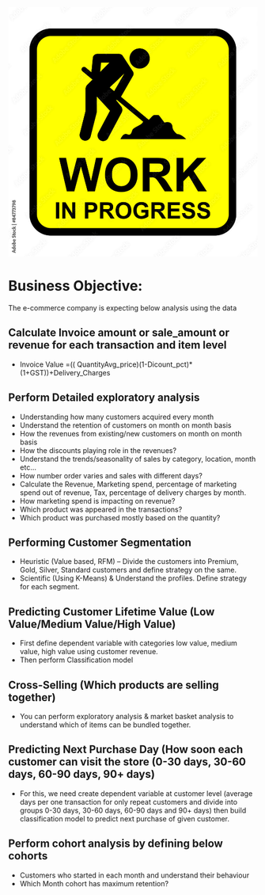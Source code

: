 

![work in progress](images/1000_F_84773798_DsBY5SMlNebYQH5hsQujbSrqwMn6XTcb.jpg)




# Business Objective:
The e-commerce company is expecting below analysis using the data

## Calculate Invoice amount or sale_amount or revenue for each transaction and item level
- Invoice Value =(( QuantityAvg_price)(1-Dicount_pct)*(1+GST))+Delivery_Charges

## Perform Detailed exploratory analysis
- Understanding how many customers acquired every month
- Understand the retention of customers on month on month basis
- How the revenues from existing/new customers on month on month basis
- How the discounts playing role in the revenues?
- Understand the trends/seasonality of sales by category, location, month etc…
- How number order varies and sales with different days?
- Calculate the Revenue, Marketing spend, percentage of marketing spend out of revenue, Tax, percentage of delivery charges by month.
- How marketing spend is impacting on revenue?
- Which product was appeared in the transactions?
- Which product was purchased mostly based on the quantity?


## Performing Customer Segmentation
- Heuristic (Value based, RFM) – Divide the customers into Premium, Gold, Silver, Standard customers and define strategy on the same.
- Scientific (Using K-Means) & Understand the profiles. Define strategy for each segment.

## Predicting Customer Lifetime Value (Low Value/Medium Value/High Value)
- First define dependent variable with categories low value, medium value, high value using customer revenue.
- Then perform Classification model

## Cross-Selling (Which products are selling together)
- You can perform exploratory analysis & market basket analysis to understand which of items can be bundled together.

## Predicting Next Purchase Day (How soon each customer can visit the store (0-30 days, 30-60 days, 60-90 days, 90+ days)
- For this, we need create dependent variable at customer level (average days per one transaction for only repeat customers and divide into groups 0-30 days, 30-60 days, 60-90 days and 90+ days) then build classification model to predict next purchase of given customer.


## Perform cohort analysis by defining below cohorts
- Customers who started in each month and understand their behaviour
- Which Month cohort has maximum retention?